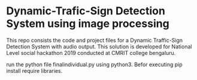 # Dynamic-Trafic-Sign Detection System using image processing
This repo consists the code and project files for a Dynamic Traffic-Sign Detection System with audio output. This solution is developed for National Level social hackathon 2019 conducted at CMRIT college bengaluru.

run the python file finalindividual.py using python3. Befor executing pip install require libraries. 
